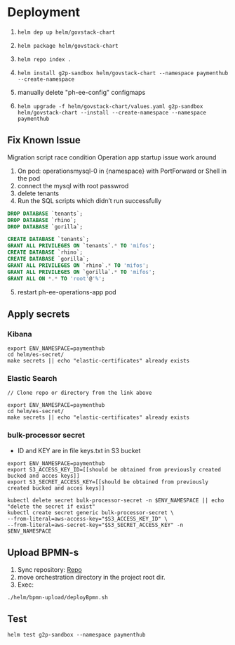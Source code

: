 # Deployment 

1. `helm dep up helm/govstack-chart`
2. `helm package helm/govstack-chart`
3. `helm repo index .`
4. `helm install g2p-sandbox helm/govstack-chart --namespace paymenthub --create-namespace`

5. manually delete  "ph-ee-config" configmaps
6. `helm upgrade -f helm/govstack-chart/values.yaml g2p-sandbox helm/govstack-chart --install --create-namespace --namespace paymenthub`

## Fix Known Issue
Migration script race condition Operation app startup issue work around

1. On pod: operationsmysql-0 in {namespace} with PortForward or Shell in the pod
2. connect the mysql with root passwrod
3. delete tenants
4. Run the SQL scripts which didn’t run successfully

```sql
DROP DATABASE `tenants`;
DROP DATABASE `rhino`;
DROP DATABASE `gorilla`;

CREATE DATABASE `tenants`;
GRANT ALL PRIVILEGES ON `tenants`.* TO 'mifos';
CREATE DATABASE `rhino`;
CREATE DATABASE `gorilla`;
GRANT ALL PRIVILEGES ON `rhino`.* TO 'mifos';
GRANT ALL PRIVILEGES ON `gorilla`.* TO 'mifos';
GRANT ALL ON *.* TO 'root'@'%';
```

5. restart ph-ee-operations-app pod

## Apply secrets
### Kibana
```
export ENV_NAMESPACE=paymenthub
cd helm/es-secret/
make secrets || echo "elastic-certificates" already exists
```
### Elastic Search
```
// Clone repo or directory from the link above

export ENV_NAMESPACE=paymenthub
cd helm/es-secret/
make secrets || echo "elastic-certificates" already exists
```
### bulk-processor secret 
* ID and KEY are in file keys.txt in S3 bucket
```
export ENV_NAMESPACE=paymenthub
export S3_ACCESS_KEY_ID=[[should be obtained from previously created bucked and acces keys]]
export S3_SECRET_ACCESS_KEY=[[should be obtained from previously created bucked and acces keys]]

kubectl delete secret bulk-processor-secret -n $ENV_NAMESPACE || echo "delete the secret if exist"
kubectl create secret generic bulk-processor-secret \
--from-literal=aws-access-key="$S3_ACCESS_KEY_ID" \
--from-literal=aws-secret-key="$S3_SECRET_ACCESS_KEY" -n $ENV_NAMESPACE
```

## Upload BPMN-s
1. Sync repository: [Repo](https://github.com/openMF/ph-ee-env-labs/tree/master)
2. move orchestration directory in the project root dir.
3. Exec: 
```
./helm/bpmn-upload/deployBpmn.sh
```

## Test
```
helm test g2p-sandbox --namespace paymenthub
```

